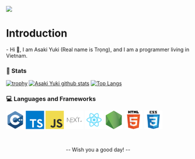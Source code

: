 <!--
**asakiyuki/asakiyuki** is a ✨ _special_ ✨ repository because its `README.md` (this file) appears on your GitHub profile.

Here are some ideas to get you started:

- 🔭 I’m currently working on ...
- 🌱 I’m currently learning ...
- 👯 I’m looking to collaborate on ...
- 🤔 I’m looking for help with ...
- 💬 Ask me about ...
- 📫 How to reach me: ...
- 😄 Pronouns: ...
- ⚡ Fun fact: ...
-->

<img src="https://komarev.com/ghpvc/?username=asakiyuki&color=1A2130&style=for-the-badge&label=PROFILE+VIEWS&abbreviated=true"/>

<h1>Introduction</h1>
- Hi 👋, I am Asaki Yuki (Real name is Trọng), and I am a programmer living in Vietnam.

<h3 aligh="left">📃 Stats</h3>
<div>
  
  [![trophy](https://github-profile-trophy.vercel.app/?username=asakiyuki&no-bg=true&theme=onedark)](#)
  [![Asaki Yuki github stats](https://github-readme-stats.vercel.app/api?username=asakiyuki&theme=tokyonight)](#)
  [![Top Langs](https://github-readme-stats.vercel.app/api/top-langs/?username=asakiyuki&theme=tokyonight&layout=compact)](#)
  
</div>

<h3 align="left">💻 Languages and Frameworks</h3>
  
<p href="#">
  <code><img height="50" src="https://github.com/github/explore/blob/main/topics/cpp/cpp.png"/></code>
  <code><img height="50" src="https://github.com/github/explore/blob/main/topics/typescript/typescript.png"/></code>
  <code><img height="50" src="https://github.com/github/explore/blob/main/topics/javascript/javascript.png"/></code>
  <code><img height="50" src="https://github.com/github/explore/blob/main/topics/nextjs/nextjs.png"/></code>
  <code><img height="50" src="https://github.com/github/explore/blob/main/topics/react/react.png"/></code>
  <code><img height="50" src="https://github.com/github/explore/blob/main/topics/nodejs/nodejs.png"/></code>
  <code><img height="50" src="https://github.com/github/explore/blob/main/topics/html/html.png"/></code>
  <code><img height="50" src="https://github.com/github/explore/blob/main/topics/css/css.png"/></code>
</p>

<br/>

<p align="center">
  <a>-- Wish you a good day! --</a>
</p>
